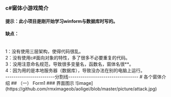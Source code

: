 ### c#窗体小游戏简介
#### 提示：此小项目是刚开始学习winform与数据库时写的。
#### 缺点：
<br>
1：没有使用三层架构，使得代码很乱。<br>
2：没有使用c#面向对象的特性，多了很多不必要重复的代码。<br>
3：没用注意命名规范，导致很多变量名，函数名，窗体名很**。<br>
4：因为用的是本地服务器（数据库），导致没办法在别的电脑上运行。<br>
------------------------分割线----------------------------------
# 各个窗体介绍
## （一） Form1
### 界面图示
![image](https://github.com/rmximageob/aoligei/blob/master/picture/attack.jpg)
